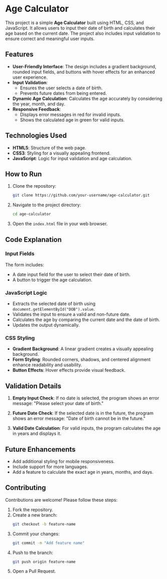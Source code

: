 # Age Calculator

This project is a simple **Age Calculator** built using HTML, CSS, and JavaScript. It allows users to input their date of birth and calculates their age based on the current date. The project also includes input validation to ensure correct and meaningful user inputs.

## Features

- **User-Friendly Interface**: The design includes a gradient background, rounded input fields, and buttons with hover effects for an enhanced user experience.
- **Input Validation**:
  - Ensures the user selects a date of birth.
  - Prevents future dates from being entered.
- **Dynamic Age Calculation**: Calculates the age accurately by considering the year, month, and day.
- **Responsive Feedback**:
  - Displays error messages in red for invalid inputs.
  - Shows the calculated age in green for valid inputs.

## Technologies Used

- **HTML5**: Structure of the web page.
- **CSS3**: Styling for a visually appealing frontend.
- **JavaScript**: Logic for input validation and age calculation.

## How to Run

1. Clone the repository:
    ```bash
    git clone https://github.com/your-username/age-calculator.git
    ```

2. Navigate to the project directory:
    ```bash
    cd age-calculator
    ```

3. Open the `index.html` file in your web browser.

## Code Explanation

### Input Fields
The form includes:
- A date input field for the user to select their date of birth.
- A button to trigger the age calculation.

### JavaScript Logic
- Extracts the selected date of birth using `document.getElementById("DOB").value`.
- Validates the input to ensure a valid and non-future date.
- Calculates the age by comparing the current date and the date of birth.
- Updates the output dynamically.

### CSS Styling
- **Gradient Background**: A linear gradient creates a visually appealing background.
- **Form Styling**: Rounded corners, shadows, and centered alignment enhance readability and usability.
- **Button Effects**: Hover effects provide visual feedback.

## Validation Details

1. **Empty Input Check**:
    If no date is selected, the program shows an error message: "Please select your date of birth."

2. **Future Date Check**:
    If the selected date is in the future, the program shows an error message: "Date of birth cannot be in the future."

3. **Valid Date Calculation**:
    For valid inputs, the program calculates the age in years and displays it.

## Future Enhancements

- Add additional styling for mobile responsiveness.
- Include support for more languages.
- Add a feature to calculate the exact age in years, months, and days.

## Contributing

Contributions are welcome! Please follow these steps:

1. Fork the repository.
2. Create a new branch:
    ```bash
    git checkout -b feature-name
    ```
3. Commit your changes:
    ```bash
    git commit -m "Add feature name"
    ```
4. Push to the branch:
    ```bash
    git push origin feature-name
    ```
5. Open a Pull Request.


